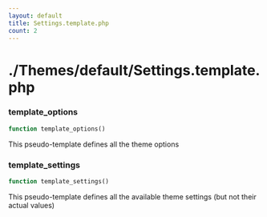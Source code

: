 ```yaml
---
layout: default
title: Settings.template.php
count: 2
---
```


# ./Themes/default/Settings.template.php

### template_options

```php
function template_options()
```
This pseudo-template defines all the theme options




### template_settings

```php
function template_settings()
```
This pseudo-template defines all the available theme settings (but not their actual values)




